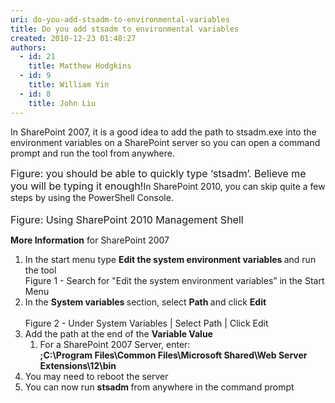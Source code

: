 ```yaml
---
uri: do-you-add-stsadm-to-environmental-variables
title: Do you add stsadm to environmental variables
created: 2010-12-23 01:48:27
authors:
  - id: 21
    title: Matthew Hodgkins
  - id: 9
    title: William Yin
  - id: 8
    title: John Liu
---
```





<span class='intro'> 
  <p>In SharePoint 2007, it is a good idea to add the path to stsadm.exe into the environment variables on a SharePoint server so you can open a command prompt and run the tool from anywhere.</p>
<p><img alt="" src="/PublishingImages/stsadm.png" /><br>
<font class="ms-rteCustom-FigureNormal" size="+0">Figure&#58; you should be able to quickly type ‘stsadm’. Believe me you will be typing it enough!</font>In SharePoint 2010, you can skip quite a few steps by using the PowerShell Console.<br>
<br>
<img alt="" src="/PublishingImages/SP2010PowerShell.png" /><br>
<font class="ms-rteCustom-FigureNormal" size="+0">Figure&#58; Using SharePoint 2010 Management Shell</font></p>
 </span>


  <p>
    <strong>More Information</strong> for SharePoint 2007</p>
<ol>
    <li>In the start menu type <b>Edit the system environment variables </b>and run the tool<img alt="" src="/PublishingImages/EnvVariables.png" />&#160;<br>
    Figure 1 - Search for &quot;Edit the system environment variables” in the Start Menu </li>
    <li>In the <b>System variables </b>section, select <b>Path </b>and click <b>Edit<br>
    </b><img alt="" src="/PublishingImages/EnvVariables2.png" />&#160;<br>
    Figure 2 - Under System Variables | Select Path | Click Edit </li>
    <li>Add the path at the end of the <b>Variable Value</b>
    <ol>
        <li>For a SharePoint 2007 Server, enter&#58;<br>
        <b>;C&#58;\Program Files\Common Files\Microsoft Shared\Web Server Extensions\12\bin</b> </li>
    </ol>
    </li>
    <li>You may need to reboot the server </li>
    <li>You can now run <b>stsadm </b>from anywhere in the command prompt </li>
</ol>
<p>&#160;&#160;&#160;&#160;&#160;&#160;&#160;&#160;&#160; </p>



